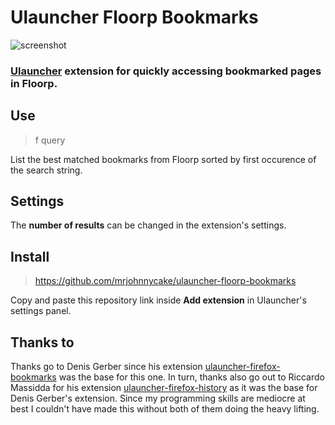 # Ulauncher Floorp Bookmarks

![screenshot](images/screenshot.png)
### [Ulauncher](https://ulauncher.io) extension for quickly accessing bookmarked pages in Floorp.

## Use
> f query

List the best matched bookmarks from Floorp sorted by first occurence of the search string.

## Settings
The **number of results** can be changed in the extension's settings.

## Install
> https://github.com/mrjohnnycake/ulauncher-floorp-bookmarks

Copy and paste this repository link inside __Add extension__ in Ulauncher's settings panel.

## Thanks to
Thanks go to Denis Gerber since his extension [ulauncher-firefox-bookmarks](https://github.com/KuenzelIT/ulauncher-firefox-bookmarks) was the base for this one. In turn, thanks also go out to Riccardo Massidda for his extension [ulauncher-firefox-history](https://github.com/rmassidda/ulauncher-firefox-history) as it was the base for Denis Gerber's extension. Since my programming skills are mediocre at best I couldn't have made this without both of them doing the heavy lifting.
